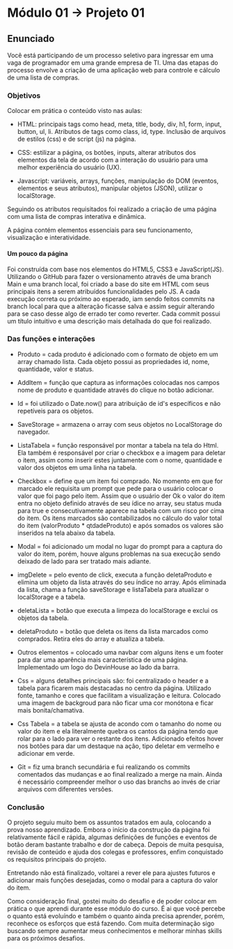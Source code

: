 # Módulo 01 -> Projeto 01 
<h2>Enunciado</h2>
<p>     Você está participando de um processo seletivo para ingressar em uma vaga de programador
em uma grande empresa de TI. Uma das etapas do processo envolve a criação de uma
aplicação web para controle e cálculo de uma lista de compras.</p>

<h3>Objetivos</h3>
<p>Colocar em prática o conteúdo visto nas aulas:</p>

- HTML: principais tags como head, meta, title, body, div, h1, form, input, button, ul, li. Atributos de tags como class, id, type. Inclusão de arquivos de estilos (css) e de script (js) na página.

- CSS: estilizar a página, os botões, inputs, alterar atributos dos elementos da tela de acordo com a interação do usuário para uma melhor experiência do usuário (UX).

- Javascript: variáveis, arrays, funções, manipulação do DOM (eventos, elementos e seus atributos), manipular objetos (JSON), utilizar o localStorage.

<p>Seguindo os atributos requisitados foi realizado a criação de uma página com uma lista de compras interativa e dinâmica.</p>
<p>A página contém elementos essenciais para seu funcionamento, visualização e interatividade.</p>
<h4>Um pouco da página</h4>
<p>
Foi construída com base nos elementos do HTML5, CSS3 e JavaScript(JS). Utilizando o GitHub para fazer o versionamento através de uma branch Main e uma branch local, foi criado a base do site em HTML com seus principais itens a serem atribuídos funcionalidades pelo JS. A cada execução correta ou próximo ao esperado, iam sendo feitos commits na branch local para que a alteração ficasse salva e assim seguir alterando para se caso desse algo de errado ter como reverter. Cada commit possui um título intuitivo e uma descrição mais detalhada do que foi realizado.</p>

<h3>Das funções e interações</h3>
<p>
    
- Produto = cada produto é adicionado com o formato de objeto em um array chamado lista. Cada objeto possui as propriedades id, nome, quantidade, valor e status.
    
- AddItem = função que captura as informações colocadas nos campos nome de produto e quantidade através do clique no botão adicionar.
    
- Id = foi utilizado o Date.now() para atribuição de id's específicos e não repetíveis para os objetos. 
    
- SaveStorage = armazena o array com seus objetos no LocalStorage do navegador.
    
- ListaTabela = função responsável por montar a tabela na tela do Html. Ela também é responsável por criar o checkbox e a imagem para deletar o item, assim como inserir estes juntamente com o nome, quantidade e valor dos objetos em uma linha na tabela.
    
- Checkbox = define que um item foi comprado. No momento em que for marcado ele requisita um prompt que pede para o usuário colocar o valor que foi pago pelo item. Assim que o usuário der Ok o valor do item entra no objeto definido através de seu ídice no array, seu status muda para true e consecutivamente aparece na tabela com um risco por cima do item. Os itens marcados são contabilizados no cálculo do valor total do item (valorProduto * qtdadeProduto) e após somados os valores são inseridos na tela abaixo da tabela.
    
- Modal = foi adicionado um modal no lugar do prompt para a captura do valor do item, porém, houve alguns problemas na sua execução sendo deixado de lado para ser tratado mais adiante. 
    
- imgDelete = pelo evento de click, executa a função deletaProduto e elimina um objeto da lista através do seu índice no array. Após eliminada da lista, chama a função saveStorage e listaTabela para atualizar o localStorage e a tabela.
    
- deletaLista = botão que executa a limpeza do localStorage e exclui os objetos da tabela.
    
- deletaProduto = botão que deleta os itens da lista marcados como comprados. Retira eles do array e atualiza a tabela.
    
- Outros elementos = colocado uma navbar com alguns itens e um footer para dar uma aparência mais característica de uma página. Implementado um logo do DevinHouse ao lado da barra. 
    
- Css = alguns detalhes principais são: foi centralizado o header e a tabela para ficarem mais destacadas no centro da página. Utilizado fonte, tamanho e cores que facilitam a visualização e leitura. Colocado uma imagem de backgroud para não ficar uma cor monótona e ficar mais bonita/chamativa.
    
- Css Tabela = a tabela se ajusta de acondo com o tamanho do nome ou valor do item e ela literalmente quebra os cantos da página tendo que rolar para o lado para ver o restante dos itens. Adicionado efeitos hover nos botões para dar um destaque na ação, tipo deletar em vermelho e adicionar em verde.</p>

- Git = fiz uma branch secundária e fui realizando os commits comentados das mudanças e ao final realizado a merge na main. Ainda é necessário compreender melhor o uso das branchs ao invés de criar arquivos com diferentes versões.

<h3>Conclusão</h3>

<p>O projeto seguiu muito bem os assuntos tratados em aula, colocando a prova nosso aprendizado. Embora o início da construção da página foi relativamente fácil e rápida, algumas definições de funções e eventos de botão deram bastante trabalho e dor de cabeça. Depois de muita pesquisa, revisão de conteúdo e ajuda dos colegas e professores, enfim conquistado os requisitos principais do projeto.</p>
<p>Entretando não está finalizado, voltarei a rever ele para ajustes futuros e adicionar mais funções desejadas, como o modal para a captura do valor do item.</p>
<p>Como consideração final, gostei muito do desafio e de poder colocar em prática o que aprendi durante esse módulo do curso. É ai que você percebe o quanto está evoluíndo e  também o quanto ainda precisa aprender, porém, reconhece os esforços que está fazendo. 
Com muita determinação sigo buscando sempre aumentar meus conhecimentos e melhorar minhas skills para os próximos desafios.</p>
